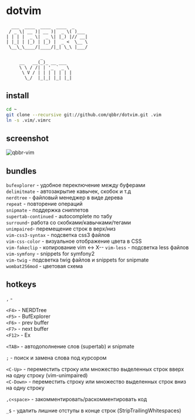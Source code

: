 dotvim
======

	  ___  ____  ____  ____  _
	 / _ \| __ )| __ )|  _ \( )___
	| | | |  _ \|  _ \| |_) |// __|
	| |_| | |_) | |_) |  _ <  \__ \
	 \__\_\____/|____/|_| \_\ |___/

				 _
		 __   __(_)_ __ ___
		 \ \ / /| | '_ ` _ \
		  \ V / | | | | | | |
		   \_/  |_|_| |_| |_|

install
-------

```bash
cd ~
git clone --recursive git://github.com/qbbr/dotvim.git .vim
ln -s .vim/.vimrc
```

screenshot
----------

![qbbr-vim](https://lh5.googleusercontent.com/-L7E5YoiCkDE/Uh79KB_eGhI/AAAAAAAABQw/CK-JLr4dwvI/s700/qbbr-vim.png)

bundles
-------

`bufexplorer` - удобное переключение между буферами  
`delimitmate` - автозакрытие кавычек, скобок и т.д  
`nerdtree` - файловый менеджер в виде дерева  
`repeat` - повторение операций  
`snipmate` - поддержка сниппетов  
`supertab-continued` - autocomplete по табу  
`surround`- работа со скобками/кавычками/тегами  
`unimpaired`- перемещение строк в верх/низ  
`vim-css3-syntax` - подсветка css3 файлов  
`vim-css-color` - визуальное отображение цвета в CSS  
`vim-fakeclip` - копирование vim <-> X--
`vim-less` - подсветка less файлов  
`vim-symfony` - snippets for symfony2  
`vim-twig` - подсветка twig файлов и snippets for snipmate  
`wombat256mod` - цветовая схема

hotkeys
-------

`,` - <leader>

`<F4>` - NERDTree  
`<F5>` - BufExplorer  
`<F6>` - prev buffer  
`<F7>` - next buffer  
`<F12>` - Ex

`<TAB>` - автодополнение слов (supertab) и snipmate

`;` - поиск и замена слова под курсором

`<C-Up>`  - переместить строку или множество выделенных строк вверх на одну строку (vim-unimpaired)  
`<C-Down>` - переместить строку или множество выделенных строк вниз на одну строку

`,c<space>` - закомментировать/раскомментировать код

`_$` - удалить лишние отступы в конце строк (StripTrailingWhitespaces)
